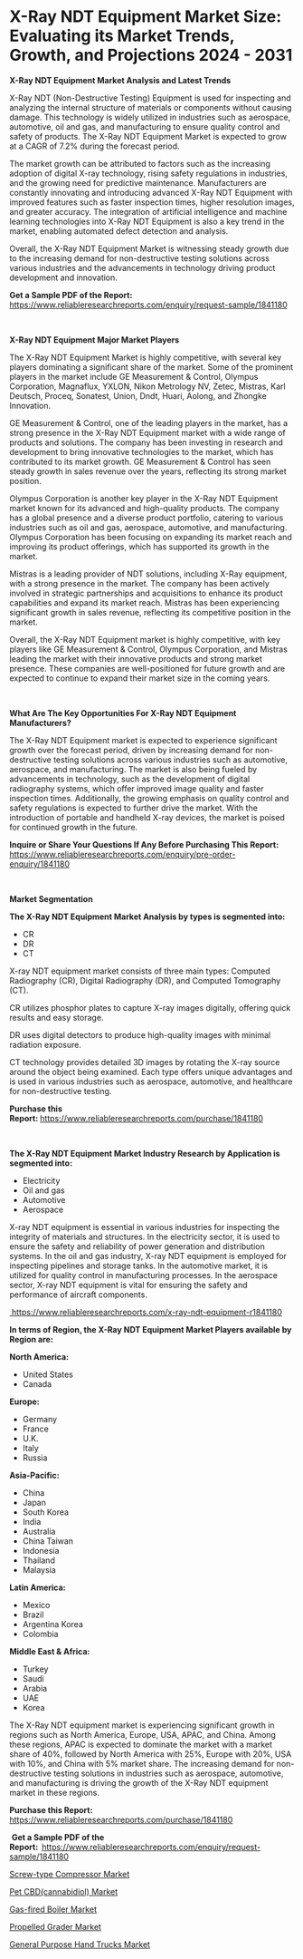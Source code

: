 <p><h1>X-Ray NDT Equipment Market Size: Evaluating its Market Trends, Growth, and Projections 2024 - 2031</h1></p><p><strong>X-Ray NDT Equipment Market Analysis and Latest Trends</strong></p>
<p><p>X-Ray NDT (Non-Destructive Testing) Equipment is used for inspecting and analyzing the internal structure of materials or components without causing damage. This technology is widely utilized in industries such as aerospace, automotive, oil and gas, and manufacturing to ensure quality control and safety of products. The X-Ray NDT Equipment Market is expected to grow at a CAGR of 7.2% during the forecast period.</p><p>The market growth can be attributed to factors such as the increasing adoption of digital X-ray technology, rising safety regulations in industries, and the growing need for predictive maintenance. Manufacturers are constantly innovating and introducing advanced X-Ray NDT Equipment with improved features such as faster inspection times, higher resolution images, and greater accuracy. The integration of artificial intelligence and machine learning technologies into X-Ray NDT Equipment is also a key trend in the market, enabling automated defect detection and analysis.</p><p>Overall, the X-Ray NDT Equipment Market is witnessing steady growth due to the increasing demand for non-destructive testing solutions across various industries and the advancements in technology driving product development and innovation.</p></p>
<p><strong>Get a Sample PDF of the Report:&nbsp;</strong> <a href="https://www.reliableresearchreports.com/enquiry/request-sample/1841180">https://www.reliableresearchreports.com/enquiry/request-sample/1841180</a></p>
<p>&nbsp;</p>
<p><strong>X-Ray NDT Equipment Major Market Players</strong></p>
<p><p>The X-Ray NDT Equipment Market is highly competitive, with several key players dominating a significant share of the market. Some of the prominent players in the market include GE Measurement & Control, Olympus Corporation, Magnaflux, YXLON, Nikon Metrology NV, Zetec, Mistras, Karl Deutsch, Proceq, Sonatest, Union, Dndt, Huari, Aolong, and Zhongke Innovation.</p><p>GE Measurement & Control, one of the leading players in the market, has a strong presence in the X-Ray NDT Equipment market with a wide range of products and solutions. The company has been investing in research and development to bring innovative technologies to the market, which has contributed to its market growth. GE Measurement & Control has seen steady growth in sales revenue over the years, reflecting its strong market position.</p><p>Olympus Corporation is another key player in the X-Ray NDT Equipment market known for its advanced and high-quality products. The company has a global presence and a diverse product portfolio, catering to various industries such as oil and gas, aerospace, automotive, and manufacturing. Olympus Corporation has been focusing on expanding its market reach and improving its product offerings, which has supported its growth in the market.</p><p>Mistras is a leading provider of NDT solutions, including X-Ray equipment, with a strong presence in the market. The company has been actively involved in strategic partnerships and acquisitions to enhance its product capabilities and expand its market reach. Mistras has been experiencing significant growth in sales revenue, reflecting its competitive position in the market.</p><p>Overall, the X-Ray NDT Equipment market is highly competitive, with key players like GE Measurement & Control, Olympus Corporation, and Mistras leading the market with their innovative products and strong market presence. These companies are well-positioned for future growth and are expected to continue to expand their market size in the coming years.</p></p>
<p>&nbsp;</p>
<p><strong>What Are The Key Opportunities For X-Ray NDT Equipment Manufacturers?</strong></p>
<p><p>The X-Ray NDT Equipment market is expected to experience significant growth over the forecast period, driven by increasing demand for non-destructive testing solutions across various industries such as automotive, aerospace, and manufacturing. The market is also being fueled by advancements in technology, such as the development of digital radiography systems, which offer improved image quality and faster inspection times. Additionally, the growing emphasis on quality control and safety regulations is expected to further drive the market. With the introduction of portable and handheld X-ray devices, the market is poised for continued growth in the future.</p></p>
<p><strong>Inquire or Share Your Questions If Any Before Purchasing This Report:</strong> <a href="https://www.reliableresearchreports.com/enquiry/pre-order-enquiry/1841180">https://www.reliableresearchreports.com/enquiry/pre-order-enquiry/1841180</a></p>
<p>&nbsp;</p>
<p><strong>Market Segmentation</strong></p>
<p><strong>The X-Ray NDT Equipment Market Analysis by types is segmented into:</strong></p>
<p><ul><li>CR</li><li>DR</li><li>CT</li></ul></p>
<p><p>X-ray NDT equipment market consists of three main types: Computed Radiography (CR), Digital Radiography (DR), and Computed Tomography (CT). </p><p>CR utilizes phosphor plates to capture X-ray images digitally, offering quick results and easy storage. </p><p>DR uses digital detectors to produce high-quality images with minimal radiation exposure. </p><p>CT technology provides detailed 3D images by rotating the X-ray source around the object being examined. Each type offers unique advantages and is used in various industries such as aerospace, automotive, and healthcare for non-destructive testing.</p></p>
<p><strong>Purchase this Report:&nbsp;</strong><a href="https://www.reliableresearchreports.com/purchase/1841180">https://www.reliableresearchreports.com/purchase/1841180</a></p>
<p>&nbsp;</p>
<p><strong>The X-Ray NDT Equipment Market Industry Research by Application is segmented into:</strong></p>
<p><ul><li>Electricity</li><li>Oil and gas</li><li>Automotive</li><li>Aerospace</li></ul></p>
<p><p>X-ray NDT equipment is essential in various industries for inspecting the integrity of materials and structures. In the electricity sector, it is used to ensure the safety and reliability of power generation and distribution systems. In the oil and gas industry, X-ray NDT equipment is employed for inspecting pipelines and storage tanks. In the automotive market, it is utilized for quality control in manufacturing processes. In the aerospace sector, X-ray NDT equipment is vital for ensuring the safety and performance of aircraft components.</p></p>
<p><a href="https://www.reliableresearchreports.com/x-ray-ndt-equipment-r1841180">&nbsp;https://www.reliableresearchreports.com/x-ray-ndt-equipment-r1841180</a></p>
<p><strong>In terms of Region, the X-Ray NDT Equipment Market Players available by Region are:</strong></p>
<p>
    <p> <strong> North America: </strong>
        <ul>
            <li>United States</li>
            <li>Canada</li>
        </ul>
        </p> 
    <p> <strong> Europe: </strong>
        <ul>
            <li>Germany</li>
            <li>France</li>
            <li>U.K.</li>
            <li>Italy</li>
            <li>Russia</li>
        </ul>
        </p> 
    <p> <strong> Asia-Pacific: </strong>
        <ul>
            <li>China</li>
            <li>Japan</li>
            <li>South Korea</li>
            <li>India</li>
            <li>Australia</li>
            <li>China Taiwan</li>
            <li>Indonesia</li>
            <li>Thailand</li>
            <li>Malaysia</li>
        </ul>
        </p> 
    <p> <strong> Latin America: </strong>
        <ul>
            <li>Mexico</li>
            <li>Brazil</li>
            <li>Argentina Korea</li>
            <li>Colombia</li>
        </ul>
        </p> 
    <p> <strong> Middle East & Africa: </strong>
        <ul>
            <li>Turkey</li>
            <li>Saudi</li>
            <li>Arabia</li>
            <li>UAE</li>
            <li>Korea</li>
        </ul>
    </p>
    </p>
<p><p>The X-Ray NDT equipment market is experiencing significant growth in regions such as North America, Europe, USA, APAC, and China. Among these regions, APAC is expected to dominate the market with a market share of 40%, followed by North America with 25%, Europe with 20%, USA with 10%, and China with 5% market share. The increasing demand for non-destructive testing solutions in industries such as aerospace, automotive, and manufacturing is driving the growth of the X-Ray NDT equipment market in these regions.</p></p>
<p><strong>Purchase this Report: </strong><a href="https://www.reliableresearchreports.com/purchase/1841180">https://www.reliableresearchreports.com/purchase/1841180</a></p>
<p>&nbsp;<strong>Get a Sample PDF of the Report:&nbsp;&nbsp;</strong><a href="https://www.reliableresearchreports.com/enquiry/request-sample/1841180">https://www.reliableresearchreports.com/enquiry/request-sample/1841180</a></p>
<p><strong></strong></p>
<p><p><a href="https://github.com/gladysalidde/Market-Research-Report-List-2/blob/main/screw-type-compressor-market.md">Screw-type Compressor Market</a></p><p><a href="https://www.linkedin.com/pulse/pet-cbdcannabidiol-market-forecasts-trends-impact-analysis-qqgle?trackingId=AQ%2BkRlZDB%2FegJtRhqPGYBg%3D%3D">Pet CBD(cannabidiol) Market</a></p><p><a href="https://github.com/dimitrishawkinswaynenp91rgz/Market-Research-Report-List-3/blob/main/gas-fired-boiler-market.md">Gas-fired Boiler Market</a></p><p><a href="https://github.com/labibmmn112/Market-Research-Report-List-1/blob/main/propelled-grader-market.md">Propelled Grader Market</a></p><p><a href="https://github.com/vregtldg37/Market-Research-Report-List-1/blob/main/general-purpose-hand-trucks-market.md">General Purpose Hand Trucks Market</a></p></p>